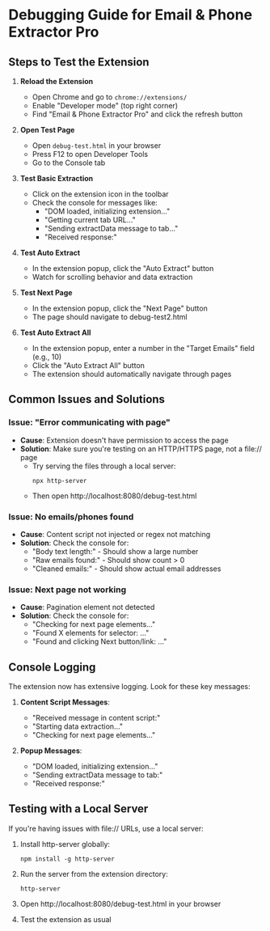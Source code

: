 # Debugging Guide for Email & Phone Extractor Pro

## Steps to Test the Extension

1. **Reload the Extension**
   - Open Chrome and go to `chrome://extensions/`
   - Enable "Developer mode" (top right corner)
   - Find "Email & Phone Extractor Pro" and click the refresh button

2. **Open Test Page**
   - Open `debug-test.html` in your browser
   - Press F12 to open Developer Tools
   - Go to the Console tab

3. **Test Basic Extraction**
   - Click on the extension icon in the toolbar
   - Check the console for messages like:
     - "DOM loaded, initializing extension..."
     - "Getting current tab URL..."
     - "Sending extractData message to tab..."
     - "Received response:"

4. **Test Auto Extract**
   - In the extension popup, click the "Auto Extract" button
   - Watch for scrolling behavior and data extraction

5. **Test Next Page**
   - In the extension popup, click the "Next Page" button
   - The page should navigate to debug-test2.html

6. **Test Auto Extract All**
   - In the extension popup, enter a number in the "Target Emails" field (e.g., 10)
   - Click the "Auto Extract All" button
   - The extension should automatically navigate through pages

## Common Issues and Solutions

### Issue: "Error communicating with page"
- **Cause**: Extension doesn't have permission to access the page
- **Solution**: Make sure you're testing on an HTTP/HTTPS page, not a file:// page
  - Try serving the files through a local server:
    ```
    npx http-server
    ```
  - Then open http://localhost:8080/debug-test.html

### Issue: No emails/phones found
- **Cause**: Content script not injected or regex not matching
- **Solution**: Check the console for:
  - "Body text length:" - Should show a large number
  - "Raw emails found:" - Should show count > 0
  - "Cleaned emails:" - Should show actual email addresses

### Issue: Next page not working
- **Cause**: Pagination element not detected
- **Solution**: Check the console for:
  - "Checking for next page elements..."
  - "Found X elements for selector: ..."
  - "Found and clicking Next button/link: ..."

## Console Logging

The extension now has extensive logging. Look for these key messages:

1. **Content Script Messages**:
   - "Received message in content script:"
   - "Starting data extraction..."
   - "Checking for next page elements..."

2. **Popup Messages**:
   - "DOM loaded, initializing extension..."
   - "Sending extractData message to tab:"
   - "Received response:"

## Testing with a Local Server

If you're having issues with file:// URLs, use a local server:

1. Install http-server globally:
   ```
   npm install -g http-server
   ```

2. Run the server from the extension directory:
   ```
   http-server
   ```

3. Open http://localhost:8080/debug-test.html in your browser

4. Test the extension as usual
